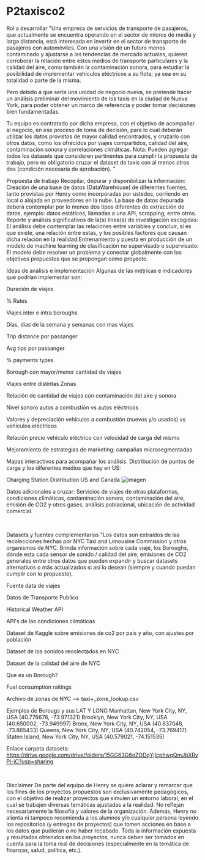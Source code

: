 # P2taxisco2

Rol a desarrollar
​"Una empresa de servicios de transporte de pasajeros, que actualmente se encuentra operando en el sector de micros de media y larga distancia, está interesada en invertir en el sector de transporte de pasajeros con automóviles. Con una visión de un futuro menos contaminado y ajustarse a las tendencias de mercado actuales, quieren corroborar la relación entre estos medios de transporte particulares y la calidad del aire, como también la contaminación sonora, para estudiar la posibilidad de implementar vehículos eléctricos a su flota; ya sea en su totalidad o parte de la misma.

​Pero debido a que sería una unidad de negocio nueva, se pretende hacer un análisis preliminar del movimiento de los taxis en la ciudad de Nueva York, para poder obtener un marco de referencia y poder tomar decisiones bien fundamentadas.

​Tu equipo es contratado por dicha empresa, con el objetivo de acompañar al negocio, en ese proceso de toma de decisión, para lo cual deberán utilizar los datos provistos de mayor calidad encontrados, y cruzarlo con otros datos, como los ofrecidos por viajes compartidos, calidad del aire, contaminación sonora y correlaciones climáticas. Nota: Pueden agregar todos los datasets que consideren pertinentes para cumplir la propuesta de trabajo, pero es obligatorio cruzar el dataset de taxis con al menos otros dos (condición necesaria de aprobación). "

Propuesta de trabajo
​Recopilar, depurar y disponibilizar la información: Creación de una base de datos (DataWarehouse) de diferentes fuentes, tanto provistas por Henry como incorporadas por ustedes, corriendo en local o alojada en proveedores en la nube. La base de datos depurada deberá contemplar por lo menos dos tipos diferentes de extracción de datos, ejemplo: datos estáticos, llamadas a una API, scrapping, entre otros.​Reporte y análisis significativos de la(s) línea(s) de investigación escogidas: El análisis debe contemplar las relaciones entre variables y concluir, si es que existe, una relación entre estas, y los posibles factores que causan dicha relación en la realidad.​Entrenamiento y puesta en producción de un modelo de machine learning de clasificación no supervisado o supervisado: El modelo debe resolver un problema y conectar globalmente con los objetivos propuestos que se propongan como proyecto.​

Ideas de análisis e implementación
​Algunas de las métricas e indicadores que podrían implementar son:

Duración de viajes

% Rates

Viajes inter e intra boroughs

Días, días de la semana y semanas con mas viajes

Trip distance por passanger

Avg tips por passanger

% payments types

Borough con mayor/menor cantidad de viajes

Viajes entre distintas Zonas

Relación de cantidad de viajes con contaminación del aire y sonora

Nivel sonoro autos a combustión vs autos eléctricos

Valores y depreciación vehículos a combustión (nuevos y/o usados) vs vehículos eléctricos

Relación precio vehículo eléctrico con velocidad de carga del mismo

Mejoramiento de estrategias de marketing: campañas microsegmentadas

Mapas interactivos para acompañar los análisis. Distribución de puntos de carga y los diferentes medios que hay en US:

Charging Station Distribution US and Canada
![imagen](https://github.com/LAMezaCaballero/P2taxisco2/assets/137646190/379b3643-33f0-45e7-9dcd-7c0624d971d1)


​Datos adicionales a cruzar: Servicios de viajes de otras plataformas, condiciones climáticas, contaminación sonora, contaminación del aire, emisión de CO2 y otros gases, análisis poblacional, ubicación de actividad comercial.

​

Datasets y fuentes complementarias
"Los datos son extraídos de las recolecciones hechas por NYC Taxi and Limousine Commission y otros organismos de NYC. Brinda información sobre cada viaje, los Boroughs, dónde esta cada sensor de sonido / calidad del aire, emisiones de CO2 generales entre otros datos que pueden expandir y buscar datasets alternativos o más actualizados si así lo desean (siempre y cuando puedan cumplir con lo propuesto).​​

Fuente data de viajes

Datos de Transporte Publico

Historical Weather API

API's de las condiciones climáticas

Dataset de Kaggle sobre emisiones de co2 por pais y año, con ajustes por población

Dataset de los sonidos recolectados en NYC

Dataset de la calidad del aire de NYC

Que es un Borough?

Fuel consumption raitings

Archivo de zonas de NYC --> taxi+_zone_lookup.csv

Ejemplos de Borougs y sus LAT Y LONG Manhattan, New York City, NY, USA (40.776676, -73.971321) Brooklyn, New York City, NY, USA (40.650002, -73.949997) Bronx, New York City, NY, USA (40.837048, -73.865433) Queens, New York City, NY, USA (40.742054, -73.769417) Staten Island, New York City, NY, USA (40.579021, -74.151535)​

Enlace carpeta datasets: https://drive.google.com/drive/folders/15GG63G6oZODqYjIcphwqQmJbXRvPi-jC?usp=sharing

​

Disclaimer
De parte del equipo de Henry se quiere aclarar y remarcar que los fines de los proyectos propuestos son exclusivamente pedagógicos, con el objetivo de realizar proyectos que simulen un entorno laboral, en el cual se trabajen diversas temáticas ajustadas a la realidad. No reflejan necesariamente la filosofía y valores de la organización. Además, Henry no alienta ni tampoco recomienda a los alumnos y/o cualquier persona leyendo los repositorios (y entregas de proyectos) que tomen acciones en base a los datos que pudieran o no haber recabado. Toda la información expuesta y resultados obtenidos en los proyectos, nunca deben ser tomados en cuenta para la toma real de decisiones (especialmente en la temática de finanzas, salud, política, etc.).
